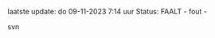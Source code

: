 laatste update: 
do 09-11-2023  7:14   uur 
Status: FAALT - fout - 
<div class="service R">svn</div>